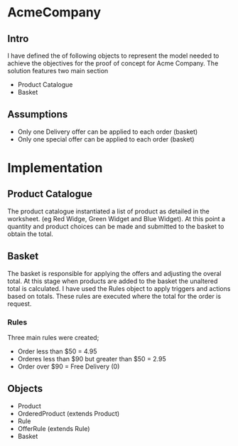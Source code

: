 # AcmeCompany
## Intro
I have defined the of following objects to represent the model needed to achieve the objectives for the proof of concept for Acme Company. 
The solution features two main section
- Product Catalogue 
- Basket


## Assumptions
- Only one Delivery offer can be applied to each order (basket)
- Only one special offer can be applied to each order (basket)

# Implementation
## Product Catalogue
The product catalogue instantiated a list of product as detailed in the worksheet.  (eg Red Widge, Green Widget and Blue Widget).  At this point a quantity and product choices can be made and submitted to the basket to obtain the total.

## Basket
The basket is responsible for applying the offers and adjusting the overal total.  At this stage when products are added to the basket the unaltered total is calculated.
I have used the Rules object to apply triggers and actions based on totals.  These rules are executed where the total for the order is request.

### Rules
Three main rules were created;
- Order less than $50 = 4.95
- Orderes less than $90 but greater than $50 = 2.95
- Order over $90 = Free Delivery (0)

## Objects
- Product
- OrderedProduct (extends Product)
- Rule
- OfferRule (extends Rule)
- Basket

